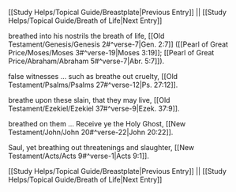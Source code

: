 [[Study Helps/Topical Guide/Breastplate|Previous Entry]]  ||  [[Study Helps/Topical Guide/Breath of Life|Next Entry]]

 breathed into his nostrils the breath of life, [[Old Testament/Genesis/Genesis 2#^verse-7|Gen. 2:7]] ([[Pearl of Great Price/Moses/Moses 3#^verse-19|Moses 3:19]]; [[Pearl of Great Price/Abraham/Abraham 5#^verse-7|Abr. 5:7]]).

 false witnesses ... such as breathe out cruelty, [[Old Testament/Psalms/Psalms 27#^verse-12|Ps. 27:12]].

 breathe upon these slain, that they may live, [[Old Testament/Ezekiel/Ezekiel 37#^verse-9|Ezek. 37:9]].

 breathed on them ... Receive ye the Holy Ghost, [[New Testament/John/John 20#^verse-22|John 20:22]].

 Saul, yet breathing out threatenings and slaughter, [[New Testament/Acts/Acts 9#^verse-1|Acts 9:1]].

[[Study Helps/Topical Guide/Breastplate|Previous Entry]]  ||  [[Study Helps/Topical Guide/Breath of Life|Next Entry]]